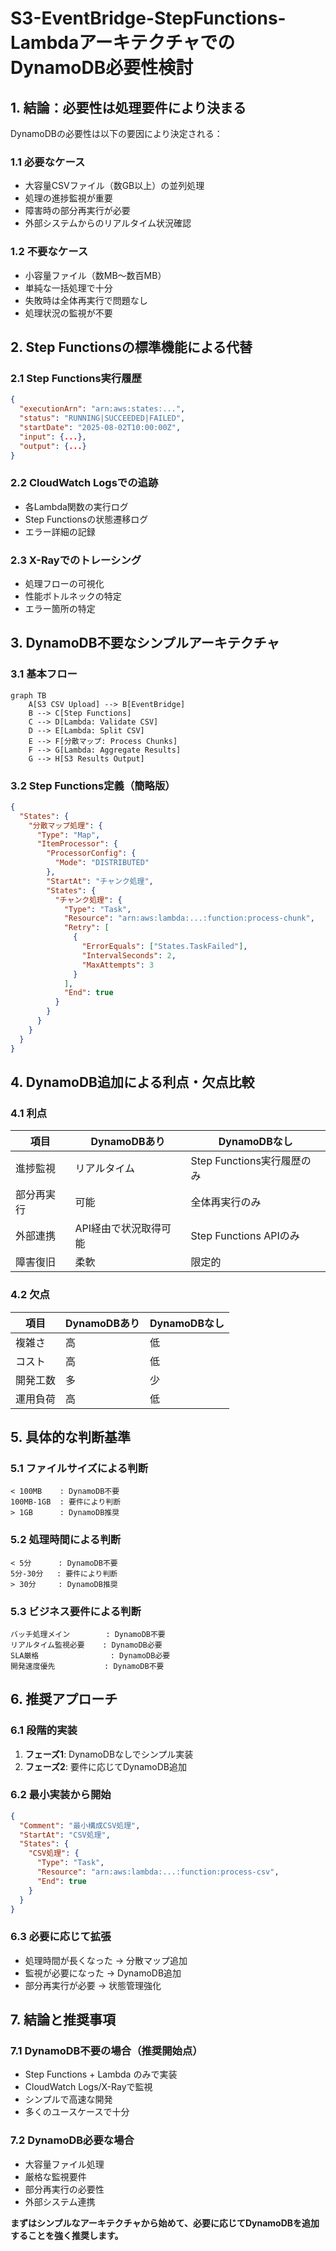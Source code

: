 # S3-EventBridge-StepFunctions-LambdaアーキテクチャでのDynamoDB必要性検討

## 1. 結論：必要性は処理要件により決まる

DynamoDBの必要性は以下の要因により決定される：

### 1.1 **必要なケース**
- 大容量CSVファイル（数GB以上）の並列処理
- 処理の進捗監視が重要
- 障害時の部分再実行が必要
- 外部システムからのリアルタイム状況確認

### 1.2 **不要なケース**  
- 小容量ファイル（数MB～数百MB）
- 単純な一括処理で十分
- 失敗時は全体再実行で問題なし
- 処理状況の監視が不要

## 2. Step Functionsの標準機能による代替

### 2.1 Step Functions実行履歴
```json
{
  "executionArn": "arn:aws:states:...",
  "status": "RUNNING|SUCCEEDED|FAILED",
  "startDate": "2025-08-02T10:00:00Z",
  "input": {...},
  "output": {...}
}
```

### 2.2 CloudWatch Logsでの追跡
- 各Lambda関数の実行ログ
- Step Functionsの状態遷移ログ
- エラー詳細の記録

### 2.3 X-Rayでのトレーシング
- 処理フローの可視化
- 性能ボトルネックの特定
- エラー箇所の特定

## 3. DynamoDB不要なシンプルアーキテクチャ

### 3.1 基本フロー
```mermaid
graph TB
    A[S3 CSV Upload] --> B[EventBridge]
    B --> C[Step Functions]
    C --> D[Lambda: Validate CSV]
    D --> E[Lambda: Split CSV]
    E --> F[分散マップ: Process Chunks]
    F --> G[Lambda: Aggregate Results]
    G --> H[S3 Results Output]
```

### 3.2 Step Functions定義（簡略版）
```json
{
  "States": {
    "分散マップ処理": {
      "Type": "Map",
      "ItemProcessor": {
        "ProcessorConfig": {
          "Mode": "DISTRIBUTED"
        },
        "StartAt": "チャンク処理",
        "States": {
          "チャンク処理": {
            "Type": "Task",
            "Resource": "arn:aws:lambda:...:function:process-chunk",
            "Retry": [
              {
                "ErrorEquals": ["States.TaskFailed"],
                "IntervalSeconds": 2,
                "MaxAttempts": 3
              }
            ],
            "End": true
          }
        }
      }
    }
  }
}
```

## 4. DynamoDB追加による利点・欠点比較

### 4.1 利点
| 項目 | DynamoDBあり | DynamoDBなし |
|------|--------------|--------------|
| 進捗監視 | リアルタイム | Step Functions実行履歴のみ |
| 部分再実行 | 可能 | 全体再実行のみ |
| 外部連携 | API経由で状況取得可能 | Step Functions APIのみ |
| 障害復旧 | 柔軟 | 限定的 |

### 4.2 欠点
| 項目 | DynamoDBあり | DynamoDBなし |
|------|--------------|--------------|
| 複雑さ | 高 | 低 |
| コスト | 高 | 低 |
| 開発工数 | 多 | 少 |
| 運用負荷 | 高 | 低 |

## 5. 具体的な判断基準

### 5.1 ファイルサイズによる判断
```
< 100MB    : DynamoDB不要
100MB-1GB  : 要件により判断
> 1GB      : DynamoDB推奨
```

### 5.2 処理時間による判断
```
< 5分      : DynamoDB不要
5分-30分   : 要件により判断  
> 30分     : DynamoDB推奨
```

### 5.3 ビジネス要件による判断
```
バッチ処理メイン        : DynamoDB不要
リアルタイム監視必要    : DynamoDB必要
SLA厳格                : DynamoDB必要
開発速度優先           : DynamoDB不要
```

## 6. 推奨アプローチ

### 6.1 段階的実装
1. **フェーズ1**: DynamoDBなしでシンプル実装
2. **フェーズ2**: 要件に応じてDynamoDB追加

### 6.2 最小実装から開始
```json
{
  "Comment": "最小構成CSV処理",
  "StartAt": "CSV処理",
  "States": {
    "CSV処理": {
      "Type": "Task",
      "Resource": "arn:aws:lambda:...:function:process-csv",
      "End": true
    }
  }
}
```

### 6.3 必要に応じて拡張
- 処理時間が長くなった → 分散マップ追加
- 監視が必要になった → DynamoDB追加
- 部分再実行が必要 → 状態管理強化

## 7. 結論と推奨事項

### 7.1 **DynamoDB不要の場合**（推奨開始点）
- Step Functions + Lambda のみで実装
- CloudWatch Logs/X-Rayで監視
- シンプルで高速な開発
- 多くのユースケースで十分

### 7.2 **DynamoDB必要な場合**
- 大容量ファイル処理
- 厳格な監視要件
- 部分再実行の必要性
- 外部システム連携

**まずはシンプルなアーキテクチャから始めて、必要に応じてDynamoDBを追加することを強く推奨します。**
